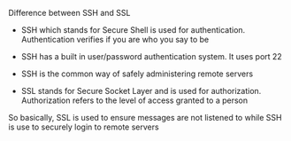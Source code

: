 Difference between SSH and SSL
- SSH which stands for Secure Shell is used for authentication. Authentication verifies if you are who you say to be
- SSH has a built in user/password authentication system. It uses port 22
- SSH is the common way of safely administering remote servers

- SSL stands for Secure Socket Layer and is used for authorization. Authorization refers to the level of access granted to a person

So basically, 
SSL is used to ensure messages are not listened to while SSH is use to securely login to remote servers

